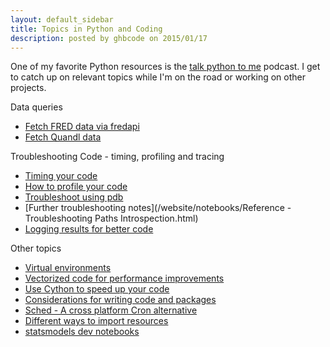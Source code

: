 ```yaml
---
layout: default_sidebar
title: Topics in Python and Coding
description: posted by ghbcode on 2015/01/17
---
```


One of my favorite Python resources is the [talk python to me](https://talkpython.fm/) podcast. I get to catch up on relevant topics while I'm on the road or working on other projects.  

Data queries
  - [Fetch FRED data via fredapi](/website/notebooks/FRED-download.html)
  - [Fetch Quandl data](/website/notebooks/Quandl-download.html)

Troubleshooting Code - timing, profiling and tracing
  - [Timing your code](/website/notebooks/Profiling-code.html)
  - [How to profile your code](/website/notebooks/Profiling-code.html#profiling-code)
  - [Troubleshoot using pdb](/website/notebooks/Profiling-code.html#tracing-code)
  - [Further troubleshooting notes](/website/notebooks/Reference - Troubleshooting Paths Introspection.html)
  - [Logging results for better code](/website/notebooks/Logging.html)  

Other topics
* [Virtual environments](/website/notebooks/virtual-environments.html)
* [Vectorized code for performance improvements](/website/notebooks/vectorized-code.html)
* [Use Cython to speed up your code](/website/notebooks/cython.html)
* [Considerations for writing code and packages](/website/notebooks/code-considerations.html)
* [Sched - A cross platform Cron alternative](/website/notebooks/sched.html)
* [Different ways to import resources](/website/notebooks/import_options.html)
* [statsmodels dev notebooks](http://www.statsmodels.org/dev/examples/)
